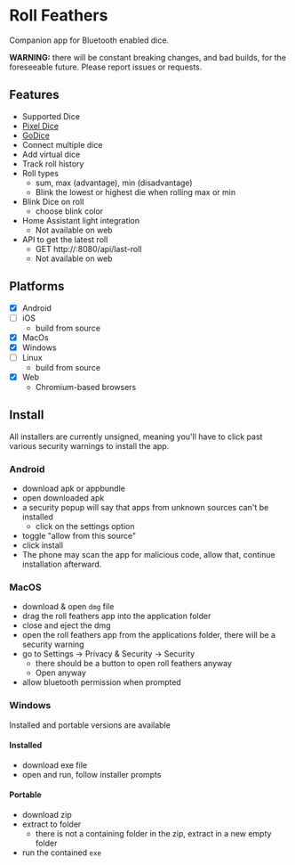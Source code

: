 # Roll Feathers

Companion app for Bluetooth enabled dice.

**WARNING:** there will be constant breaking changes, and bad builds, for the foreseeable future.  Please report issues
or requests.

## Features
- Supported Dice
- [Pixel Dice](https://gamewithpixels.com/)
- [GoDice](https://particula-tech.com/pages/godice)
- Connect multiple dice
- Add virtual dice
- Track roll history
- Roll types
  - sum, max (advantage), min (disadvantage)
  - Blink the lowest or highest die when rolling max or min
- Blink Dice on roll
  - choose blink color
- Home Assistant light integration
  - Not available on web
- API to get the latest roll
  - GET http://<device-ip>:8080/api/last-roll
  - Not available on web
  
## Platforms
  - [x] Android
  - [ ] iOS
    - build from source
  - [x] MacOs
  - [x] Windows
  - [ ] Linux
    - build from source
  - [x] Web
    - Chromium-based browsers

## Install
All installers are currently unsigned, meaning you'll have to click past various security warnings to install the app.

### Android
- download apk or appbundle
- open downloaded apk
- a security popup will say that apps from unknown sources can't be installed
  - click on the settings option
- toggle "allow from this source"
- click install
- The phone may scan the app for malicious code, allow that, continue installation afterward.

### MacOS
- download & open `dmg` file
- drag the roll feathers app into the application folder
- close and eject the dmg
- open the roll feathers app from the applications folder, there will be a security warning
- go to Settings → Privacy & Security → Security
  - there should be a button to open roll feathers anyway
  - Open anyway
- allow bluetooth permission when prompted

### Windows
Installed and portable versions are available

#### Installed
- download exe file
- open and run, follow installer prompts

#### Portable
- download zip
- extract to folder
  - there is not a containing folder in the zip, extract in a new empty folder
- run the contained `exe`
